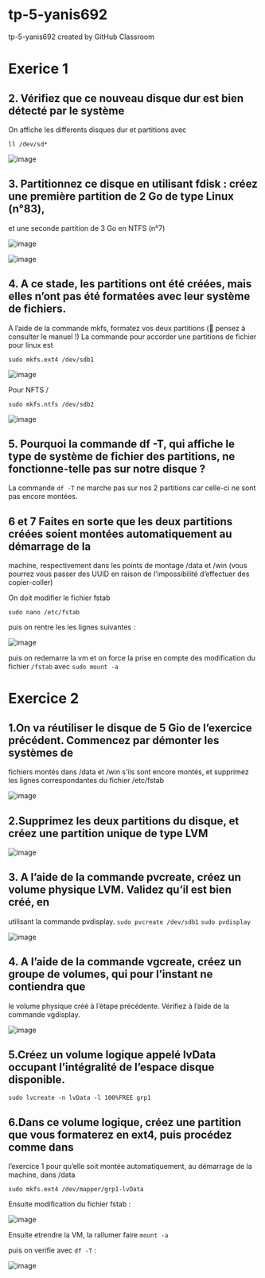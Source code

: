 # tp-5-yanis692
tp-5-yanis692 created by GitHub Classroom

# Exerice 1

## 2. Vérifiez que ce nouveau disque dur est bien détecté par le système
On affiche les differents disques dur et partitions avec 
```
ll /dev/sd*
```
![image](https://user-images.githubusercontent.com/77662970/193530068-8266ac93-e0ea-4811-b756-e1051ac6a4ab.png)

## 3. Partitionnez ce disque en utilisant fdisk : créez une première partition de 2 Go de type Linux (n°83),
et une seconde partition de 3 Go en NTFS (n°7)

![image](https://user-images.githubusercontent.com/77662970/193533220-22af50ef-0006-4ce7-8eb1-ca7bc4ea7eb8.png)


![image](https://user-images.githubusercontent.com/77662970/193533096-6897c376-5da9-4d5c-be12-348e9d22153f.png)

## 4. A ce stade, les partitions ont été créées, mais elles n’ont pas été formatées avec leur système de fichiers.
A l’aide de la commande mkfs, formatez vos deux partitions ( pensez à consulter le manuel !)
La commande pour accorder une partitions de fichier pour linux est 
```
sudo mkfs.ext4 /dev/sdb1
```

![image](https://user-images.githubusercontent.com/77662970/193534260-15fbb1be-53a7-46ea-9750-28eb16e3af33.png)

Pour NFTS /
```
sudo mkfs.ntfs /dev/sdb2
```

![image](https://user-images.githubusercontent.com/77662970/193535067-ac83e23a-6ee8-4ca8-aa3e-ca2e0573dea9.png)

## 5. Pourquoi la commande df -T, qui affiche le type de système de fichier des partitions, ne fonctionne-telle pas sur notre disque ?

La commande ```df -T``` ne marche pas sur nos 2 partitions car celle-ci ne sont pas encore montées.

## 6 et 7  Faites en sorte que les deux partitions créées soient montées automatiquement au démarrage de la
machine, respectivement dans les points de montage /data et /win (vous pourrez vous passer des
UUID en raison de l’impossibilité d’effectuer des copier-coller)

On doit modifier le fichier fstab
```
sudo nano /etc/fstab
```
puis on rentre les les lignes suivantes :

![image](https://user-images.githubusercontent.com/77662970/193541499-c253880f-3b18-4cbd-bcae-b2a0af1da647.png)

puis on redemarre la vm et on force la prise en compte des modification du fichier ```/fstab``` avec ```sudo mount -a```

# Exercice 2

## 1.On va réutiliser le disque de 5 Gio de l’exercice précédent. Commencez par démonter les systèmes de
fichiers montés dans /data et /win s’ils sont encore montés, et supprimez les lignes correspondantes
du fichier /etc/fstab

![image](https://user-images.githubusercontent.com/77662970/193544943-b800e0b9-351c-44fe-a99c-ce1e7728a2c6.png)

## 2.Supprimez les deux partitions du disque, et créez une partition unique de type LVM

![image](https://user-images.githubusercontent.com/77662970/193547876-3877cf67-d3ba-4cfe-8cef-2418286d24ad.png)

## 3. A l’aide de la commande pvcreate, créez un volume physique LVM. Validez qu’il est bien créé, en
utilisant la commande pvdisplay.
```sudo pvcreate /dev/sdb1```
```sudo pvdisplay```

![image](https://user-images.githubusercontent.com/77662970/193549152-e793449d-8f9f-4173-ade9-e3fe77c1dc70.png)

## 4. A l’aide de la commande vgcreate, créez un groupe de volumes, qui pour l’instant ne contiendra que
le volume physique créé à l’étape précédente. Vérifiez à l’aide de la commande vgdisplay.

![image](https://user-images.githubusercontent.com/77662970/193559639-02d76c97-5951-465d-bea7-6558db1172fc.png)

## 5.Créez un volume logique appelé lvData occupant l’intégralité de l’espace disque disponible.
```
sudo lvcreate -n lvData -l 100%FREE grp1
```

## 6.Dans ce volume logique, créez une partition que vous formaterez en ext4, puis procédez comme dans
l’exercice 1 pour qu’elle soit montée automatiquement, au démarrage de la machine, dans /data
```
sudo mkfs.ext4 /dev/mapper/grp1-lvData
```
Ensuite modification du fichier fstab :

![image](https://user-images.githubusercontent.com/77662970/193570049-1252a93e-c4cf-43bb-9588-9877670b7134.png)

Ensuite etrendre la VM, la rallumer faire 
```mount -a```

puis on verifie avec ```df -T``` :

![image](https://user-images.githubusercontent.com/77662970/193569546-acb1a8fa-b16d-4ab1-99ef-11db5d5f2df7.png)

